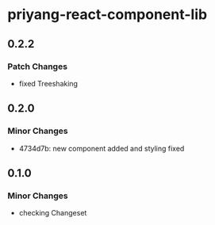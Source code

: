 # priyang-react-component-lib

## 0.2.2

### Patch Changes

-  fixed Treeshaking

## 0.2.0

### Minor Changes

-  4734d7b: new component added and styling fixed

## 0.1.0

### Minor Changes

-  checking Changeset
